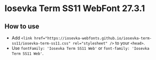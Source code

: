 # Iosevka Term SS11 WebFont 27.3.1

## How to use

- Add `<link href="https://iosevka-webfonts.github.io/iosevka-term-ss11/iosevka-term-ss11.css" rel="stylesheet" />` to your `<head>`.
- Use `fontFamily: 'Iosevka Term SS11 Web'` or `font-family: 'Iosevka Term SS11 Web'`.
